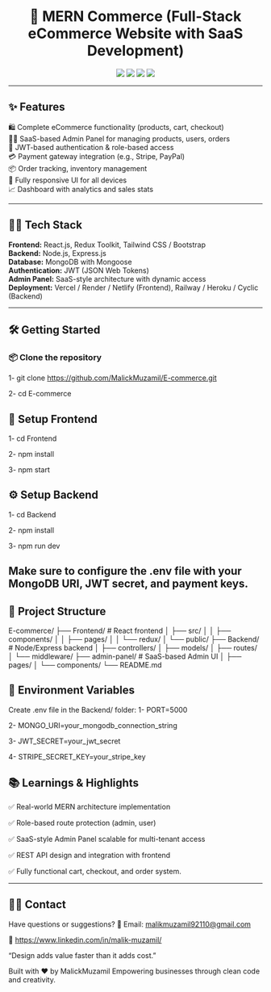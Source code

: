 <h1 align="center">🛒 MERN Commerce (Full-Stack eCommerce Website with SaaS Development)</h1>

<p align="center">
  <img src="https://img.shields.io/badge/Stack-MERN-blue?style=for-the-badge" />
  <img src="https://img.shields.io/badge/Type-eCommerce-green?style=for-the-badge" />
  <img src="https://img.shields.io/badge/Admin%20Panel-SaaS%20Based-purple?style=for-the-badge" />
  <img src="https://img.shields.io/badge/Responsive-Yes-brightgreen?style=for-the-badge" />
</p>

---

## ✨ Features

🛍️ Complete eCommerce functionality (products, cart, checkout)  
👨‍💼 SaaS-based Admin Panel for managing products, users, orders  
🧾 JWT-based authentication & role-based access  
💳 Payment gateway integration (e.g., Stripe, PayPal)  
📦 Order tracking, inventory management  
📱 Fully responsive UI for all devices  
📈 Dashboard with analytics and sales stats  

---

## 🧑‍💻 Tech Stack

**Frontend:** React.js, Redux Toolkit, Tailwind CSS / Bootstrap  
**Backend:** Node.js, Express.js  
**Database:** MongoDB with Mongoose  
**Authentication:** JWT (JSON Web Tokens)  
**Admin Panel:** SaaS-style architecture with dynamic access  
**Deployment:** Vercel / Render / Netlify (Frontend), Railway / Heroku / Cyclic (Backend)

---

## 🛠️ Getting Started

### 📦 Clone the repository

1- git clone https://github.com/MalickMuzamil/E-commerce.git

2- cd E-commerce

## 🔧 Setup Frontend
1- cd Frontend

2- npm install

3- npm start

## ⚙️ Setup Backend
1- cd Backend

2- npm install

3- npm run dev


## Make sure to configure the .env file with your MongoDB URI, JWT secret, and payment keys.

## 📁 Project Structure
E-commerce/
├── Frontend/                  # React frontend
│   ├── src/
│   │   ├── components/
│   │   ├── pages/
│   │   └── redux/
│   └── public/
├── Backend/                  # Node/Express backend
│   ├── controllers/
│   ├── models/
│   ├── routes/
│   └── middleware/
├── admin-panel/             # SaaS-based Admin UI
│   ├── pages/
│   └── components/
└── README.md


## 🔐 Environment Variables
Create .env file in the Backend/ folder:
1- PORT=5000

2- MONGO_URI=your_mongodb_connection_string

3- JWT_SECRET=your_jwt_secret

4- STRIPE_SECRET_KEY=your_stripe_key

## 📚 Learnings & Highlights
✅ Real-world MERN architecture implementation

✅ Role-based route protection (admin, user)

✅ SaaS-style Admin Panel scalable for multi-tenant access

✅ REST API design and integration with frontend

✅ Fully functional cart, checkout, and order system.

---

## 🧑‍💻 Contact

Have questions or suggestions? 📧 Email: malikmuzamil92110@gmail.com 

💼 https://www.linkedin.com/in/malik-muzamil/

“Design adds value faster than it adds cost.”

Built with ❤️ by MalickMuzamil Empowering businesses through clean code and creativity.
